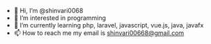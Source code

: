 - 👋 Hi, I’m @shinvari0068
- 👀 I’m interested in programming
- 🌱 I’m currently learning php, laravel, javascript, vue.js, java, javafx
- 📫 How to reach me my email is shinvari00668@gmail.com

<!---
shinvari0068/shinvari0068 is a ✨ special ✨ repository because its `README.md` (this file) appears on your GitHub profile.
You can click the Preview link to take a look at your changes.
--->
